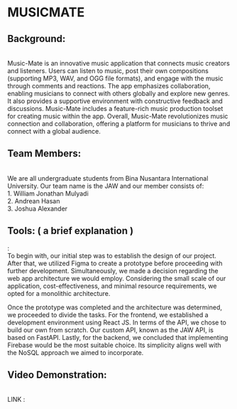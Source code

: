 <h1>MUSICMATE</h1>
<h2>Background:</h2><br>
Music-Mate is an innovative music application that connects music creators and listeners. Users can listen to music, post their own compositions (supporting MP3, WAV, and OGG file formats), and engage with the music through comments and reactions. The app emphasizes collaboration, enabling musicians to connect with others globally and explore new genres. It also provides a supportive environment with constructive feedback and discussions. Music-Mate includes a feature-rich music production toolset for creating music within the app. Overall, Music-Mate revolutionizes music connection and collaboration, offering a platform for musicians to thrive and connect with a global audience.<br>
<h2>Team Members:</h2><br>
We are all undergraduate students from Bina Nusantara International University. Our team name is the JAW and our member consists of:<br>
1. William Jonathan Mulyadi<br>
2. Andrean Hasan<br>
3. Joshua Alexander<br>
<h2>Tools: ( a brief explanation )</h2>:<br>
To begin with, our initial step was to establish the design of our project. After that, we utilized Figma to create a prototype before proceeding with further development. Simultaneously, we made a decision regarding the web app architecture we would employ. Considering the small scale of our application, cost-effectiveness, and minimal resource requirements, we opted for a monolithic architecture.<br>

Once the prototype was completed and the architecture was determined, we proceeded to divide the tasks. For the frontend, we established a development environment using React JS. In terms of the API, we chose to build our own from scratch. Our custom API, known as the JAW API, is based on FastAPI.
Lastly, for the backend, we concluded that implementing Firebase would be the most suitable choice. Its simplicity aligns well with the NoSQL approach we aimed to incorporate.<br>
<h2>Video Demonstration:</h2><br>
LINK : 
